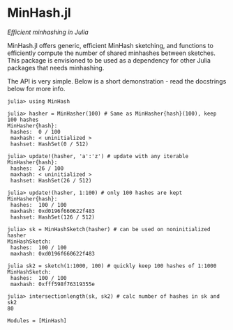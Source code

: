 # MinHash.jl

_Efficient minhashing in Julia_

MinHash.jl offers generic, efficient MinHash sketching, and functions to efficiently compute the number of shared minhashes between sketches. This package is envisioned to be used as a dependency for other Julia packages that needs minhashing.

The API is very simple. Below is a short demonstration - read the docstrings below for more info.

```
julia> using MinHash

julia> hasher = MinHasher(100) # Same as MinHasher{hash}(100), keep 100 hashes
MinHasher{hash}:
 hashes:  0 / 100
 maxhash: < uninitialized >
 hashset: HashSet(0 / 512)

julia> update!(hasher, 'a':'z') # update with any iterable
MinHasher{hash}:
 hashes:  26 / 100
 maxhash: < uninitialized >
 hashset: HashSet(26 / 512)

julia> update!(hasher, 1:100) # only 100 hashes are kept
MinHasher{hash}:
 hashes:  100 / 100
 maxhash: 0xd0196f660622f483
 hashset: HashSet(126 / 512)

julia> sk = MinHashSketch(hasher) # can be used on noninitialized hasher
MinHashSketch:
 hashes:  100 / 100
 maxhash: 0xd0196f660622f483

julia sk2 = sketch(1:1000, 100) # quickly keep 100 hashes of 1:1000
MinHashSketch:
 hashes:  100 / 100
 maxhash: 0xfff598f76319355e

julia> intersectionlength(sk, sk2) # calc number of hashes in sk and sk2
80
```


```@autodocs
Modules = [MinHash]
```
